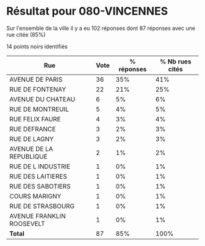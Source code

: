 # Résultat pour 080-VINCENNES

Sur l'ensemble de la ville il y a eu 102 réponses dont 87 réponses avec une rue citée (85%)

14 points noirs identifiés

| Rue | Vote | % réponses | % Nb rues cités|
|-----|------|------------|----------------|
| AVENUE DE PARIS | 36 | 35% | 41%|
| RUE DE FONTENAY | 22 | 21% | 25%|
| AVENUE DU CHATEAU | 6 | 5% | 6%|
| RUE DE MONTREUIL | 5 | 4% | 5%|
| RUE FELIX FAURE | 4 | 3% | 4%|
| RUE DEFRANCE | 3 | 2% | 3%|
| RUE DE LAGNY | 3 | 2% | 3%|
| AVENUE DE LA REPUBLIQUE | 2 | 1% | 2%|
| RUE DE L INDUSTRIE | 1 | 0% | 1%|
| RUE DES LAITIERES | 1 | 0% | 1%|
| RUE DES SABOTIERS | 1 | 0% | 1%|
| COURS MARIGNY | 1 | 0% | 1%|
| RUE DE STRASBOURG | 1 | 0% | 1%|
| AVENUE FRANKLIN ROOSEVELT | 1 | 0% | 1%|
| **Total** | 87 | 85% | 100%|
